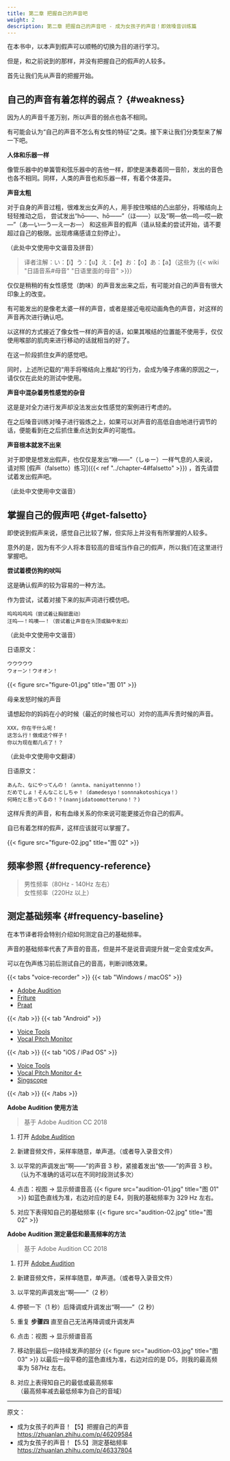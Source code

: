 ```yaml
---
title: 第二章 把握自己的声音吧
weight: 2
description: 第二章 把握自己的声音吧 - 成为女孩子的声音！即效嗓音训练篇
---
```


在本书中，以本声到假声可以顺畅的切换为目的进行学习。

但是，和之前说到的那样，并没有把握自己的假声的人较多。

首先让我们先从声音的把握开始。

## 自己的声音有着怎样的弱点？ {#weakness}

因为人的声音千差万别，所以声音的弱点也各不相同。

有可能会认为“自己的声音不怎么有女性的特征”之类。接下来让我们分类型来了解一下吧。

**人体和乐器一样**

像管乐器中的单簧管和弦乐器中的吉他一样，即使是演奏着同一音阶，发出的音色也各不相同。同样，人类的声音也和乐器一样，有着个体差异。

**声音太粗**

对于自身的声音过粗，很难发出女声的人，用手按住喉结的凸出部分，将喉结向上轻轻推动之后，
尝试发出“hō——、hō——”（ほ——）以及“啊—依—呜—哎—欧—”（あ—い—う—え—お—）
和这些声音的假声（请从轻柔的尝试开始，请不要超过自己的极限。出现疼痛感请立刻停止）。

（此处中文使用中文谐音及拼音）

> 译者注解：い：【i】う：【u】え：【e】お：【o】あ：【a】（这些为 {{< wiki "日語音系#母音" "日语里面的母音" >}}）

仅仅是稍稍的有女性感觉（韵味）的声音发出来之后，有可能对自己的声音有很大印象上的改变。

有可能发出的是像老太婆一样的声音，或者是接近电视动画角色的声音，对这样的声音再次进行确认吧。

以这样的方式接近了像女性一样的声音的话，如果其喉结的位置能不使用手，仅仅使用喉部的肌肉来进行移动的话就相当的好了。

在这一阶段抓住女声的感觉吧。

同时，上述所记载的“用手将喉结向上推起“的行为，会成为嗓子疼痛的原因之一，请仅仅在此处的测试中使用。

**声音中混杂着男性感觉的杂音**

这是是对全力进行发声却没法发出女性感觉的案例进行考虑的。

在之后嗓音训练对嗓子进行锻炼之上，如果可以对声音的高低自由地进行调节的话，便能看到在之后抓住重点达到女声的可能性。

**声音根本就发不出来**

对于即使是想发出假声，也仅仅是发出“咻——”（しゅー）一样气息的人来说，
请对照 [假声（falsetto）练习]({{< ref "../chapter-4#falsetto" >}}) ，首先请尝试着发出假声吧。

（此处中文使用中文谐音）

## 掌握自己的假声吧 {#get-falsetto}

即使说到假声来说，感觉自己比较了解，但实际上并没有有所掌握的人较多。

意外的是，因为有不少人将本音较高的音域当作自己的假声，所以我们在这里进行掌握吧。

**尝试着模仿狗的吠叫**

这是确认假声的较为容易的一种方法。

作为尝试，试着对接下来的拟声词进行模仿吧。

```quote
呜呜呜呜呜（尝试着让胸部震动）
汪呜——！呜噢——！（尝试着让声音在头顶或脑中发出）
```

（此处中文使用中文谐音）

日语原文：

```quote
ウウウウウ
ウォーン！ウオオン！
```

{{< figure src="figure-01.jpg" title="图 01" >}}

母亲发怒时候的声音

请想起你的妈妈在小的时候（最近的时候也可以）对你的高声斥责时候的声音。

```quote
XXX，你在干什么呢！
这怎么行！做成这个样子！
你以为现在都几点了！？
```

（此处中文使用中文翻译）

日语原文：

```quote
あんた、なにやってんの！（annta、naniyattennno！）
だめでしょ！そんなことしちゃ！（damedesyo！sonnnakotoshicya！）
何時だと思ってるの！？(nannjidatoomotteruno！？)
```

这样斥责的声音，和有血缘关系的你来说可能更接近你自己的假声。

自已有着怎样的假声，这样应该就可以掌握了。

{{< figure src="figure-02.jpg" title="图 02" >}}

## 频率参照 {#frequency-reference}

> 男性频率（80Hz - 140Hz 左右）\
> 女性频率（220Hz 以上）

## 测定基础频率 {#frequency-baseline}

在本节译者将会特别介绍如何测定自己的基础频率。

声音的基础频率代表了声音的音高，但是并不是说音调提升就一定会变成女声。

可以在伪声练习前后测试自己的音高，判断训练效果。

{{< tabs "voice-recorder" >}}
{{< tab "Windows / macOS" >}}

- [Adobe Audition](https://www.adobe.com/products/audition.html)
- [Friture](https://friture.org)
- [Praat](https://www.fon.hum.uva.nl/praat)

{{< /tab >}}
{{< tab "Android" >}}

- [Voice Tools](https://play.google.com/store/apps/details?id=com.DevExtras.VoiceTools)
- [Vocal Pitch Monitor](https://play.google.com/store/apps/details?id=com.tadaoyamaoka.vocalpitchmonitor)

{{< /tab >}}
{{< tab "iOS / iPad OS" >}}

- [Voice Tools](https://apps.apple.com/app/id1447495900)
- [Vocal Pitch Monitor 4+](https://apps.apple.com/app/id842218231)
- [Singscope](https://apps.apple.com/app/id944309175)

{{< /tab >}}
{{< /tabs >}}

**Adobe Audition 使用方法**

> 基于 Adobe Audition CC 2018

1. 打开 [Adobe Audition](https://www.adobe.com/products/audition.html)
1. 新建音频文件，采样率随意，单声道。（或者导入录音文件）
1. 以平常的声调发出“啊——”的声音 3 秒，紧接着发出“依——”的声音 3 秒。（认为不准确的话可以在不同时段测试多次）
1. 点击：视图 → 显示频谱音高
   {{< figure src="audition-01.jpg" title="图 01" >}}
   如蓝色直线为准，右边对应的是 E4，则我的基础频率为 329 Hz 左右。

1. 对应下表得知自己的基础频率
   {{< figure src="audition-02.jpg" title="图 02" >}}

**Adobe Audition 测定最低和最高频率的方法**

> 基于 Adobe Audition CC 2018

1. 打开 [Adobe Audition](https://www.adobe.com/products/audition.html)
1. 新建音频文件，采样率随意，单声道。（或者导入录音文件）
1. 以平常的声调发出“啊——”（2 秒）
1. 停顿一下（1 秒）后降调或升调发出“啊——”（2 秒）
1. 重复 **步骤四** 直至自己无法再降调或升调发声
1. 点击：视图 → 显示频谱音高
1. 移动到最后一段持续发声的部分
   {{< figure src="audition-03.jpg" title="图 03" >}}
   以最后一段平稳的蓝色直线为准，右边对应的是 D5，则我的最高频率为 587Hz 左右。

1. 对应上表得知自己的最低或最高频率\
   （最高频率减去最低频率为自己的音域）

---

原文：

- 成为女孩子的声音！【5】把握自己的声音\
  <https://zhuanlan.zhihu.com/p/46209584>
- 成为女孩子的声音！【5.5】测定基础频率\
  <https://zhuanlan.zhihu.com/p/46337804>
